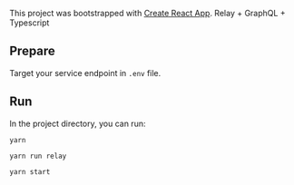 This project was bootstrapped with [Create React App](https://github.com/facebook/create-react-app).
Relay + GraphQL + Typescript

## Prepare

Target your service endpoint in `.env` file.

## Run

In the project directory, you can run:

`yarn`  

`yarn run relay`  

`yarn start`  

